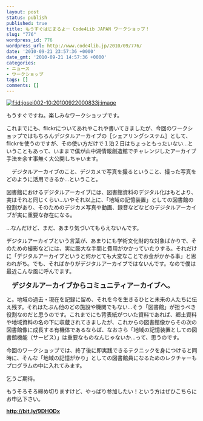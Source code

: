 ```yaml
---
layout: post
status: publish
published: true
title: もうすぐはじまるよー Code4Lib JAPAN ワークショップ！
slug: "776"
wordpress_id: 776
wordpress_url: http://www.code4lib.jp/2010/09/776/
date: '2010-09-21 23:57:36 +0000'
date_gmt: '2010-09-21 14:57:36 +0000'
categories:
- ニュース
- ワークショップ
tags: []
comments: []
---
```

<div class="section">
<p><a href="http://f.hatena.ne.jp/josei002-10/20100922000833" class="hatena-fotolife" target="_blank"><img src="http://cdn-ak.f.st-hatena.com/images/fotolife/j/josei002-10/20100922/20100922000833.jpg" alt="f:id:josei002-10:20100922000833j:image" title="f:id:josei002-10:20100922000833j:image" class="hatena-fotolife"></a></p>
<p>もうすぐですね。楽しみなワークショップです。</p>
<p>これまでにも、flickrについてあれやこれや書いてきましたが、今回のワークショップではもちろんデジタルアーカイブの［シェアリングシステム］として、flickrを使うのですが、その使い方だけで１泊２日はちょっともったいない&hellip;ということもあって、いままで僕が山中湖情報創造館でチャレンジしたアーカイブ手法を余す事無く大公開しちゃいます。</p>
<p>　デジタルアーカイブのこと、デジカメで写真を撮るということ、撮った写真をどのように活用できるか&hellip;ということ。</p>
<p>図書館におけるデジタルアーカイブには、図書館資料のデジタル化はもとより、実はそれと同じくらい&hellip;いやそれ以上に、「地域の記憶装置」としての図書館の役割があり、そのためのデジカメ写真や動画、録音などなどのデジタルアーカイブが実に重要な存在になる。</p>
<p>&hellip;なんだけど、まだ、あまり気づいてもらえないんです。</p>
<p>デジタルアーカイブという言葉が、あまりにも学術文化財的な対象ばかりで、そのための撮影などには、実に膨大な手間と費用がかかっていたりする。それだけに「デジタルアーカイブというと何かとても大変なことでお金がかかる事」と思われがち。でも、そればかりがデジタルアーカイブではないんです。なので僕は最近こんな風に呼んでます。</p>
<p>　<span style="font-weight:bold;font-size:large;">デジタルアーカイブからコミュニティアーカイブへ。</span></p>
<p>と。地域の過去・現在を記録に留め、それを今を生きるひとと未来の人たちに伝え残す。それはたぶん他のどの施設や機関でもない&hellip;そう「図書館」が担うべき役割なのだと思うのです。これまでにも背表紙がついた資料であれば、郷土資料や地域資料の名の下に収蔵されてきましたが、これからの図書館像からその次の図書館像に成長する有機体であるならば、なおさら「地域の記憶装置としての図書館機能（サービス）」は重要なものなんじゃないか&hellip;って、思うのです。</p>
<p>今回のワークショップでは、終了後に即実践できるテクニックを身につけると同時に、そんな「地域の記憶がかり」としての図書館員になるためのレクチャーもプログラムの中に入れてみます。</p>
<p>乞うご期待。</p>
<p>もうそろそろ締め切りますけど、やっぱり参加したい！という方はぜひこちらにお申込下さい。</p>
<p><span style="font-weight:bold;"><a href="http://bit.ly/9DHODx" target="_blank">http://bit.ly/9DHODx</a></span></p>
</div>
